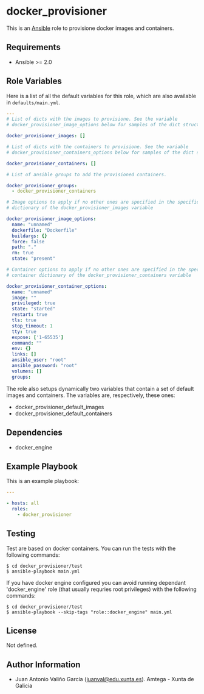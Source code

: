 # docker_provisioner

This is an [Ansible](http://www.ansible.com) role to provisione docker images and containers.

## Requirements

- Ansible >= 2.0

## Role Variables

Here is a list of all the default variables for this role, which are also available in `defaults/main.yml`.

```yaml
---
# List of dicts with the images to provisione. See the variable
# docker_provisioner_image_options below for samples of the dict structure.

docker_provisioner_images: []

# List of dicts with the containers to provisione. See the variable
# docker_provisioner_containers_options below for samples of the dict structure.

docker_provisioner_containers: []

# List of ansible groups to add the provisioned containers.

docker_provisioner_groups:
  - docker_provisioner_containers

# Image options to apply if no other ones are specified in the specific image
# dictionary of the docker_provisioner_images variable

docker_provisioner_image_options:
  name: "unnamed"
  dockerfile: "Dockerfile"
  buildargs: {}
  force: false
  path: "."
  rm: true
  state: "present"

# Container options to apply if no other ones are specified in the specific
# container dictionary of the docker_provisioner_containers variable

docker_provisioner_container_options:
  name: "unnamed"
  image: ""
  privileged: true
  state: "started"
  restart: true
  tls: true
  stop_timeout: 1
  tty: true
  expose: ['1-65535']
  command: ""
  env: {}
  links: []
  ansible_user: "root"
  ansible_password: "root"
  volumes: []
  groups:
```

The role also setups dynamically two variables that contain a set of default
images and containers. The variables are, respectively, these ones:

- docker_provisioner_default_images
- docker_provisioner_default_containers

## Dependencies

- docker_engine

## Example Playbook

This is an example playbook:

```yaml
---

- hosts: all
  roles:
    - docker_provisioner
```

## Testing

Test are based on docker containers. You can run the tests with the following commands:

```shell
$ cd docker_provisioner/test
$ ansible-playbook main.yml
```

If you have docker engine configured you can avoid running dependant 'docker_engine' role (that usually requries root privileges) with the following commands:

```shell
$ cd docker_provisioner/test
$ ansible-playbook --skip-tags "role::docker_engine" main.yml
```


## License

Not defined.

## Author Information

- Juan Antonio Valiño García ([juanval@edu.xunta.es](mailto:juanval@edu.xunta.es)). Amtega - Xunta de Galicia
